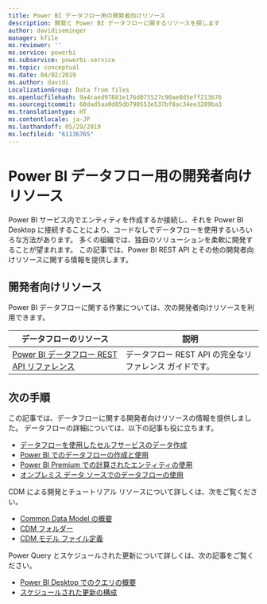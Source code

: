 ```yaml
---
title: Power BI データフロー用の開発者向けリソース
description: 開発と Power BI データフローに関するリソースを探します
author: davidiseminger
manager: kfile
ms.reviewer: ''
ms.service: powerbi
ms.subservice: powerbi-service
ms.topic: conceptual
ms.date: 04/02/2019
ms.author: davidi
LocalizationGroup: Data from files
ms.openlocfilehash: 9a4caed97881e176d075527c90ae8d5eff213676
ms.sourcegitcommit: 60dad5aa0d85db790553e537bf8ac34ee3289ba3
ms.translationtype: HT
ms.contentlocale: ja-JP
ms.lasthandoff: 05/29/2019
ms.locfileid: "61136765"
---
```

# <a name="developer-resources-for-power-bi-dataflows"></a>Power BI データフロー用の開発者向けリソース

Power BI サービス内でエンティティを作成するか接続し、それを Power BI Desktop に接続することにより、コードなしでデータフローを使用するいろいろな方法があります。 多くの組織では、独自のソリューションを柔軟に開発することが望まれます。 この記事では、Power BI REST API とその他の開発者向けリソースに関する情報を提供します。


## <a name="developer-resources"></a>開発者向けリソース

Power BI データフローに関する作業については、次の開発者向けリソースを利用できます。


| データフローのリソース | 説明 |
| --- | --- |
| [Power BI データフロー REST API リファレンス](https://go.microsoft.com/fwlink/?linkid=2047629)    | データフロー REST API の完全なリファレンス ガイドです。|


## <a name="next-steps"></a>次の手順

この記事では、データフローに関する開発者向けリソースの情報を提供しました。 データフローの詳細については、以下の記事も役に立ちます。

* [データフローを使用したセルフサービスのデータ作成](service-dataflows-overview.md)
* [Power BI でのデータフローの作成と使用](service-dataflows-create-use.md)
* [Power BI Premium での計算されたエンティティの使用](service-dataflows-computed-entities-premium.md)
* [オンプレミス データ ソースでのデータフローの使用](service-dataflows-on-premises-gateways.md)

CDM による開発とチュートリアル リソースについて詳しくは、次をご覧ください。
* [Common Data Model の概要](https://docs.microsoft.com/powerapps/common-data-model/overview)
* [CDM フォルダー](https://go.microsoft.com/fwlink/?linkid=2045304)
* [CDM モデル ファイル定義](https://go.microsoft.com/fwlink/?linkid=2045521)


Power Query とスケジュールされた更新について詳しくは、次の記事をご覧ください。
* [Power BI Desktop でのクエリの概要](desktop-query-overview.md)
* [スケジュールされた更新の構成](refresh-scheduled-refresh.md)



